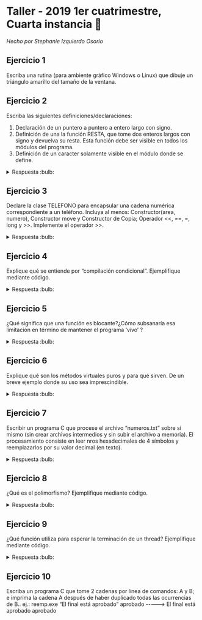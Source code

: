 # Taller - 2019 1er cuatrimestre, Cuarta instancia :dart:

_Hecho por Stephanie Izquierdo Osorio_

## Ejercicio 1

Escriba una rutina (para ambiente gráfico Windows o Linux) que dibuje un triángulo
amarillo del tamaño de la ventana.

## Ejercicio 2

Escriba las siguientes definiciones/declaraciones:

1. Declaración de un puntero a puntero a entero largo con signo.
2. Definición de una la función RESTA, que tome dos enteros largos con signo y devuelva
su resta. Esta función debe ser visible en todos los módulos del programa.
3. Definición de un caracter solamente visible en el módulo donde se define.

<details>
<summary> Respuesta :bulb:</b></summary>

---
1. ` long int* *d`
2. ` long int resta(long int numero1, long int numero2);`
3. `static char c = 'a'`
---

</details>


## Ejercicio 3

Declare la clase TELEFONO para encapsular una cadena numérica correspondiente a un
teléfono. Incluya al menos: Constructor(area, numero), Constructor move y Constructor de
Copia; Operador <<, ==, =, long y >>. Implemente el operador >>.

<details>
<summary> Respuesta :bulb:</b></summary>

---
```C
class Telefono{
    private:
        str numero;
    public:
        Telefono(size_t area, size_t numero);

        Telefono(const Telefono& otro); //constructor copia
        Telefono(const Telefono&& otro); //constructor move

        Telefono& operator=(const Telefono& tel);

        bool operator==(const Telefono& tel);

        operator long()const;

        std::ostream operator<<(std::ostream output, const Telefono& tel);
        std::istream operator>>(std::istream input, Telefono& tel){
            input>>tel.numero;
            return input;
        }
}
```
---

</details>


## Ejercicio 4

Explique qué se entiende por “compilación condicional”. Ejemplifique mediante código.

<details>
<summary> Respuesta :bulb:</b></summary>

---
Una compilacion condicional es cuano si hay un alias definido entonces se compila cierto codigo, sino otro. Es como un if pero a nivel de codigo. Sirve mucho para cortar las inclusiones de bibliotecas.

ejemplo simple:

```c
##ifndef PI
#define  PI 3.14
#endif
```
Entonces si no esta definido PI, lo define, si ya esta definido no hace nada.
---

</details>


## Ejercicio 5

¿Qué significa que una función es blocante?¿Cómo subsanaría esa limitación en término de
mantener el programa ‘vivo’ ?

<details>
<summary> Respuesta :bulb:</b></summary>

---
Cuando una funcion es bloqueante, significa que no se puede hacer otra cosa hasta obtener lo que retorne la funcion. Entonces para subsanar esto se usan hilos de forma tal que un hilo se quede esperando el retorno de la funcion y otro hilo continue haciendo otras cosas.
---

</details>


## Ejercicio 6

Explique qué son los métodos virtuales puros y para qué sirven. De un breve ejemplo
donde su uso sea imprescindible.

<details>
<summary> Respuesta :bulb:</b></summary>

---
chan, ni idea. **TEFI A INVESTIGAR!!**
---

</details>


## Ejercicio 7

Escribir un programa C que procese el archivo “numeros.txt” sobre sí mismo (sin crear
archivos intermedios y sin subir el archivo a memoria). El procesamiento consiste en leer nros
hexadecimales de 4 símbolos y reemplazarlos por su valor decimal (en texto).

<details>
<summary> Respuesta :bulb:</b></summary>

---

---

</details>


## Ejercicio 8

¿Qué es el polimorfismo? Ejemplifique mediante código.

<details>
<summary> Respuesta :bulb:</b></summary>

---
El polimorfismo es uno de los pilares de la programacion orientada a objetos. El polimorfismo es el hecho de poder adaptarse/cambiar segun la problematica. Por ejemplo podemos tener la clase cocinero y la funcion cocinar, pero que segun la especialidad cocine cosas distintas. Si es pastelero que cocinar devuelva "cake", si es panadero devuelva "Bread", etc. Entonces segun las distintas especialidades cocinar se comporta distinto.
---

</details>


## Ejercicio 9

¿Qué función utiliza para esperar la terminación de un thread? Ejemplifique mediante
código.

<details>
<summary> Respuesta :bulb:</b></summary>

---
is_dead es un metodo de la clase Thread, es booleana entonces si is_dead se puede hacer join y asi se termina el thread.
---

</details>


## Ejercicio 10

Escriba un programa C que tome 2 cadenas por línea de comandos: A y B; e imprima la
cadena A después de haber duplicado todas las ocurrencias de B..
ej.: reemp.exe “El final está aprobado” aprobado -----> El final está aprobado aprobado
